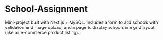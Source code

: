 # School-Assignment
Mini-project built with Next.js + MySQL. Includes a form to add schools with validation and image upload, and a page to display schools in a grid layout (like an e-commerce product listing).
